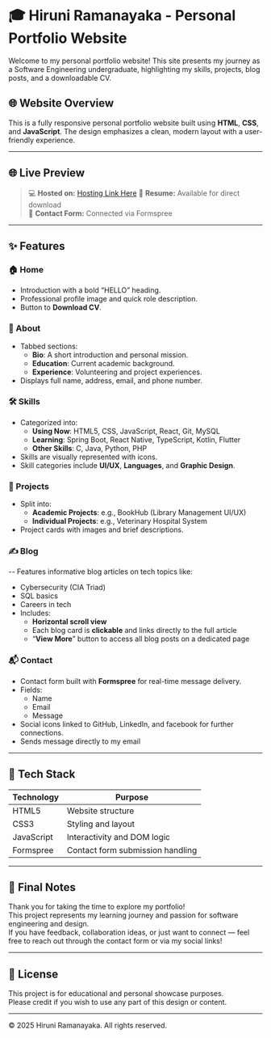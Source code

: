 # 🎓 Hiruni Ramanayaka - Personal Portfolio Website

Welcome to my personal portfolio website! This site presents my journey as a Software Engineering undergraduate, highlighting my skills, projects, blog posts, and a downloadable CV.

## 🌐 Website Overview

This is a fully responsive personal portfolio website built using **HTML**, **CSS**, and **JavaScript**. The design emphasizes a clean, modern layout with a user-friendly experience.

---

## 🌐 Live Preview

> 💻 **Hosted on:** [Hosting Link Here](https://hiruniramanayaka.github.io/SENG31313-2025/se2021024)
> 📄 **Resume:** Available for direct download  
> 💌 **Contact Form:** Connected via Formspree

---

## ✨ Features

### 🏠 Home
- Introduction with a bold “HELLO” heading.
- Professional profile image and quick role description.
- Button to **Download CV**.

### 📘 About
- Tabbed sections:
  - **Bio**: A short introduction and personal mission.
  - **Education**: Current academic background.
  - **Experience**: Volunteering and project experiences.
- Displays full name, address, email, and phone number.

### 🛠️ Skills
- Categorized into:
  - **Using Now**: HTML5, CSS, JavaScript, React, Git, MySQL
  - **Learning**: Spring Boot, React Native, TypeScript, Kotlin, Flutter
  - **Other Skills**: C, Java, Python, PHP
- Skills are visually represented with icons.
- Skill categories include **UI/UX**, **Languages**, and **Graphic Design**.

### 💼 Projects
- Split into:
  - **Academic Projects**: e.g., BookHub (Library Management UI/UX)
  - **Individual Projects**: e.g., Veterinary Hospital System
- Project cards with images and brief descriptions.

### ✍️ Blog
-- Features informative blog articles on tech topics like:
  - Cybersecurity (CIA Triad)
  - SQL basics
  - Careers in tech
- Includes:
  - **Horizontal scroll view**
  - Each blog card is **clickable** and links directly to the full article
  - “**View More**” button to access all blog posts on a dedicated page

### 📬 Contact
- Contact form built with **Formspree** for real-time message delivery.
- Fields:
  - Name
  - Email
  - Message
- Social icons linked to GitHub, LinkedIn, and facebook for further connections.
- Sends message directly to my email

---
## 🧰 Tech Stack

| Technology   | Purpose                          |
|--------------|----------------------------------|
| HTML5        | Website structure                |
| CSS3         | Styling and layout               |
| JavaScript   | Interactivity and DOM logic      |
| Formspree    | Contact form submission handling |

---

## 🙌 Final Notes

Thank you for taking the time to explore my portfolio!  
This project represents my learning journey and passion for software engineering and design.  
If you have feedback, collaboration ideas, or just want to connect — feel free to reach out through the contact form or via my social links!

---

## 📜 License

This project is for educational and personal showcase purposes.  
Please credit if you wish to use any part of this design or content.

---

© 2025 Hiruni Ramanayaka. All rights reserved.



